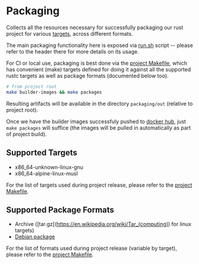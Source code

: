 # Packaging

Collects all the resources necessary for successfully packaging our rust project for various [targets](https://doc.rust-lang.org/rustc/targets/built-in.html), across different formats.

The main packaging functionality here is exposed via [run.sh](run.sh) script -- please refer to the header there for more details on its usage.

For CI or local use, packaging is best done via the [project Makefile](../Makefile), which has convenient (make) targets defined for doing it against all the supported rustc targets as well as package formats (documented below too).

```bash
# from project root
make builder-images && make packages
```
Resulting artifacts will be available in the directory `packaging/out` (relative to project root).

Once we have the builder images successfuly pushed to [docker hub](https://hub.docker.com/r/anupdhml/example-builder-rust), just `make packages` will suffice (the images will be pulled in automatically as part of project build).

## Supported Targets

* x86_64-unknown-linux-gnu
* x86_64-alpine-linux-musl

For the list of targets used during project release, please refer to the [project Makefile](../Makefile).

## Supported Package Formats

* Archive ([tar.gz[(https://en.wikipedia.org/wiki/Tar_(computing)) for linux targets)
* [Debian package](https://www.debian.org/doc/debian-policy/ch-binary.html)

For the list of formats used during project release (variable by target), please refer to the [project Makefile](../Makefile).
